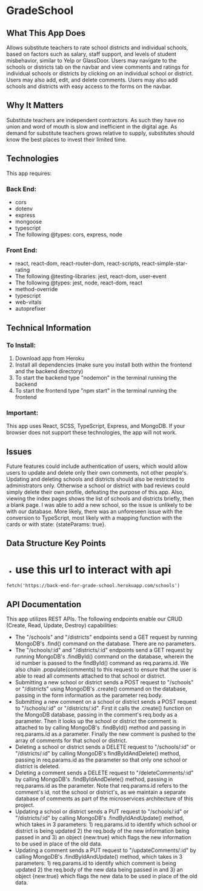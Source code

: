 # GradeSchool

## What This App Does
Allows substitute teachers to rate school districts and individual schools, based on factors such as salary, staff support, and levels of student misbehavior, similar to Yelp or GlassDoor. Users may navigate to the schools or districts tab on the navbar and  view comments and ratings for individual schools or districts by clicking on an individual school or district. Users may also add, edit, and delete comments. Users may also add schools and districts with easy access to the forms on the navbar. 

## Why It Matters
Substitute teachers are independent contractors. As such they have no union and word of mouth is slow and inefficient in the digital age. As demand for substitute teachers grows relative to supply, substitutes should know the best places to invest their limited time. 

## Technologies
This app requires:
### Back End:
*   cors
*   dotenv
*   express
*   mongoose
*   typescript
*   The following @types: cors, express, node
### Front End:
*   react, react-dom, react-router-dom, react-scripts, react-simple-star-rating
*   The following @testing-libraries: jest, react-dom, user-event
*   The following @types: jest, node, react-dom, react
*   method-override
*   typescript
*   web-vitals
*   autoprefixer

## Technical Information

### To Install:
1.   Download app from Heroku
2.   Install all dependencies (make sure you install both within the frontend and the backend directory)
3.   To start the backend type "nodemon" in the terminal running the backend
4.   To start the frontend type "npm start" in the terminal running the frontend

### Important:
This app uses React, SCSS, TypeScript, Express, and MongoDB. If your browser does not support these technologies, the app will not work.

## Issues

Future features could include authentication of users, which would allow users to update and delete only their own comments, not other people's. Updating and deleting schools and districts should also be restricted to administrators only. Otherwise a school or district with bad reviews could simply delete their own profile, defeating the purpose of this app. Also, viewing the index pages shows the list of schools and districts briefly, then a blank page. I was able to add a new school, so the issue is unlikely to be with our database. More likely, there was an unforeseen issue with the conversion to TypeScript, most likely with a mapping function with the cards or with state: {stateParams: true}. 

## Data Structure Key Points
- # use this url to interact with api 

```
fetch('https://back-end-for-grade-school.herokuapp.com/schools')
```

## API Documentation
This app utilizes REST APIs. The following endpoints enable our CRUD (Create, Read, Update, Destroy) capabilities:
*   The "/schools" and "/districts" endpoints send a GET request by running MongoDB's .find() command on the database. There are no parameters.
*   The "/schools/:id" and "/districts/:id" endpoints send a GET request by running MongoDB's .findById() command on the database, wherein the id number is passed to the findById() command as req.params.id. We also chain .populate(comments) to this request to ensure that the user is able to read all comments attached to that school or district.
*   Submitting a new school or district sends a POST request to "/schools" or "/districts" using MongoDB's .create() command on the database, passing in the form information as the parameter req.body. 
*   Submitting a new comment on a school or district sends a POST request to "/schools/:id" or "/districts/:id". First it calls the .create() function on the MongoDB database, passing in the comment's req.body as a parameter. Then it looks up the school or district the comment is attached to by calling MongoDB's .findById() method and passing in req.params.id as a parameter. Finally the new comment is pushed to the array of comments for that school or district.
*   Deleting a school or district sends a DELETE request to "/schools/:id" or "/districts/:id" by calling MongoDB's findByIdAndDelete() method, passing in req.params.id as the parameter so that only one school or district is deleted.
*   Deleting a comment sends a DELETE request to "/deleteComments/:id" by calling MongoDB's .findByIdAndDelete() method, passing in req.params.id as the parameter. Note that req.params.id refers to the comment's id, not the school or district's, as we maintain a separate database of comments as part of the microservices architecture of this project.
*   Updating a school or district sends a PUT request to "/schools/:id" or "/districts/:id" by calling MongoDB's .findByIdAndUpdate() method, which takes in 3 parameters: 1) req.params.id to identify which school or district is being updated 2) the req.body of the new information being passed in and 3) an object {new:true} which flags the new information to be used in place of the old data.
*   Updating a comment sends a PUT request to "/updateComments/:id" by calling MongoDB's .findByIdAndUpdate() method, which takes in 3 parameters: 1) req.params.id to identify which comment is being updated 2) the req.body of the new data being passed in and 3) an object {new:true} which flags the new data to be used in place of the old data.
